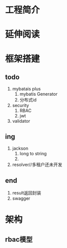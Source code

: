 # 工程简介

# 延伸阅读



# 框架搭建
## todo

1. mybatais plus
    1. mybatis Generator
    2. 分布式id
3. security
   1. RBAC
   2. jwt
4. validator


## ing
1. jackson
    1. long to string
    2. 
2. resolver//多租户还未开发

## end
1. result返回封装
2. swagger


# 架构
## rbac模型